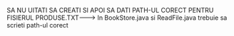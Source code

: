 SA NU UITATI SA CREATI SI APOI SA DATI PATH-UL CORECT PENTRU FISIERUL PRODUSE.TXT---> 
In BookStore.java si ReadFile.java trebuie sa scrieti path-ul corect
